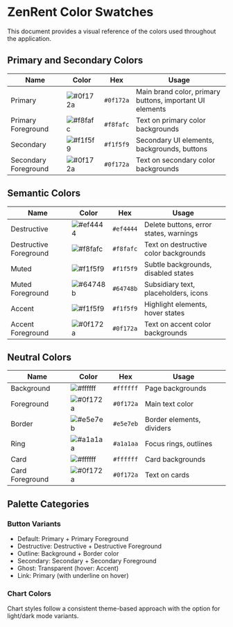 # ZenRent Color Swatches

This document provides a visual reference of the colors used throughout the application.

## Primary and Secondary Colors

| Name | Color | Hex | Usage |
|------|-------|-----|-------|
| Primary | ![#0f172a](https://via.placeholder.com/15/0f172a/0f172a.png) | `#0f172a` | Main brand color, primary buttons, important UI elements |
| Primary Foreground | ![#f8fafc](https://via.placeholder.com/15/f8fafc/f8fafc.png) | `#f8fafc` | Text on primary color backgrounds |
| Secondary | ![#f1f5f9](https://via.placeholder.com/15/f1f5f9/f1f5f9.png) | `#f1f5f9` | Secondary UI elements, backgrounds, buttons |
| Secondary Foreground | ![#0f172a](https://via.placeholder.com/15/0f172a/0f172a.png) | `#0f172a` | Text on secondary color backgrounds |

## Semantic Colors

| Name | Color | Hex | Usage |
|------|-------|-----|-------|
| Destructive | ![#ef4444](https://via.placeholder.com/15/ef4444/ef4444.png) | `#ef4444` | Delete buttons, error states, warnings |
| Destructive Foreground | ![#f8fafc](https://via.placeholder.com/15/f8fafc/f8fafc.png) | `#f8fafc` | Text on destructive color backgrounds |
| Muted | ![#f1f5f9](https://via.placeholder.com/15/f1f5f9/f1f5f9.png) | `#f1f5f9` | Subtle backgrounds, disabled states |
| Muted Foreground | ![#64748b](https://via.placeholder.com/15/64748b/64748b.png) | `#64748b` | Subsidiary text, placeholders, icons |
| Accent | ![#f1f5f9](https://via.placeholder.com/15/f1f5f9/f1f5f9.png) | `#f1f5f9` | Highlight elements, hover states |
| Accent Foreground | ![#0f172a](https://via.placeholder.com/15/0f172a/0f172a.png) | `#0f172a` | Text on accent color backgrounds |

## Neutral Colors

| Name | Color | Hex | Usage |
|------|-------|-----|-------|
| Background | ![#ffffff](https://via.placeholder.com/15/ffffff/ffffff.png) | `#ffffff` | Page backgrounds |
| Foreground | ![#0f172a](https://via.placeholder.com/15/0f172a/0f172a.png) | `#0f172a` | Main text color |
| Border | ![#e5e7eb](https://via.placeholder.com/15/e5e7eb/e5e7eb.png) | `#e5e7eb` | Border elements, dividers |
| Ring | ![#a1a1aa](https://via.placeholder.com/15/a1a1aa/a1a1aa.png) | `#a1a1aa` | Focus rings, outlines |
| Card | ![#ffffff](https://via.placeholder.com/15/ffffff/ffffff.png) | `#ffffff` | Card backgrounds |
| Card Foreground | ![#0f172a](https://via.placeholder.com/15/0f172a/0f172a.png) | `#0f172a` | Text on cards |

## Palette Categories

### Button Variants
- Default: Primary + Primary Foreground
- Destructive: Destructive + Destructive Foreground
- Outline: Background + Border color
- Secondary: Secondary + Secondary Foreground
- Ghost: Transparent (hover: Accent)
- Link: Primary (with underline on hover)

### Chart Colors
Chart styles follow a consistent theme-based approach with the option for light/dark mode variants. 